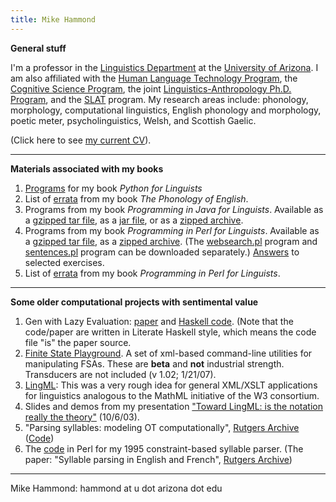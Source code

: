 ```yaml
---
title: Mike Hammond
---
```


**General stuff**

I'm a professor in the [Linguistics Department](http://linguistics.arizona.edu/) at the [University of Arizona](http://www.arizona.edu/). I am also affiliated with the [Human Language Technology Program](https://linguistics.arizona.edu/master-science-human-language-technology-hlt), the [Cognitive Science Program](https://cogsci.arizona.edu), the joint [Linguistics-Anthropology Ph.D. Program](https://linguistics.arizona.edu/content/joint-phd-anthropology-linguistics-also-known-anli-degree), and the [SLAT](http://slat.arizona.edu) program. My research areas include: phonology, morphology, computational linguistics, English phonology and morphology, poetic meter, psycholinguistics, Welsh, and Scottish Gaelic.

(Click here to see [my current CV](http://www.u.arizona.edu/~hammond/cvanon.pdf)).

------------------------------------------------------------------------

**Materials associated with my books**

1.  [Programs](http://www.u.arizona.edu/~hammond/bookcode.zip) for my book *Python for Linguists*
1.  List of [errata](http://www.u.arizona.edu/~hammond/errata.htm) from my book *The Phonology of English*.
1.  Programs from my book *Programming in Java for Linguists*. Available as a [gzipped tar
file](http://dingo.sbs.arizona.edu/~hammond/mhw3/mh/javaling/programs.tar.gz), as a [jar
file](http://dingo.sbs.arizona.edu/~hammond/mhw3/mh/javaling/programs.jar), or as a [zipped
archive](http://dingo.sbs.arizona.edu/~hammond/mhw3/mh/javaling/Programs.zip).
1.  Programs from my book *Programming in Perl for Linguists*. Available as a [gzipped tar file](http://dingo.sbs.arizona.edu/~hammond/perlling/perlprog.tar.gz), as a [zipped
archive](http://dingo.sbs.arizona.edu/~hammond/perlling/perlprogs.zip). (The [websearch.pl](http://dingo.sbs.arizona.edu/~hammond/perlling/websearch.txt) program and [sentences.pl](sentences.txt) program can be downloaded separately.) [Answers](http://www.u.arizona.edu/~hammond/perlex.zip) to
selected exercises.
1.  List of [errata](http://www.u.arizona.edu/~hammond/perlerrata.html) from my book *Programming in Perl for Linguists*.

------------------------------------------------------------------------

**Some older computational projects with sentimental value**

1.  Gen with Lazy Evaluation: [paper](http://www.u.arizona.edu/~hammond/lazy.pdf) and [Haskell code](http://www.u.arizona.edu/~hammond/lazy.lhs). (Note that the code/paper are written in Literate Haskell style, which means the code file \"is\" the paper source.
1.  [Finite State Playground](http://www.u.arizona.edu/~hammond/flbi1.02.tar.gz). A set of xml-based command-line utilities for manipulating FSAs. These are **beta** and **not** industrial strength. Transducers are not included (v 1.02; 1/21/07).
1.  [LingML](http://dingo.sbs.arizona.edu/~hammond/lingml/lingml.html): This was a very rough idea for general XML/XSLT applications for linguistics analogous to the MathML initiative of the W3 consortium.
1.  Slides and demos from my presentation [\"Toward LingML: is the notation really the theory\"](http://dingo.sbs.arizona.edu/~hammond/georgia/gindex.html) (10/6/03).
1.  \"Parsing syllables: modeling OT computationally\", [Rutgers Archive](http://roa.rutgers.edu/)
([Code](http://www.u.arizona.edu/~hammond/mhlocweb))
1.  The [code](http://www.u.arizona.edu/~hammond/sylpars) in Perl for my 1995 constraint-based syllable parser. (The paper: \"Syllable parsing in English and French\", [Rutgers Archive](http://roa.rutgers.edu/))

------------------------------------------------------------------------

Mike Hammond: hammond at u dot arizona dot edu

